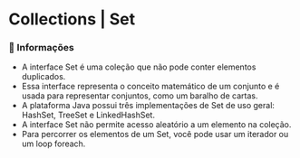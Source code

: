 
# Collections | Set

### 📌 Informações

- A interface Set é uma coleção que não pode conter elementos duplicados.
- Essa interface representa o conceito matemático de um conjunto e é usada para representar conjuntos, como um baralho de cartas.
- A plataforma Java possui três implementações de Set de uso geral: HashSet, TreeSet e LinkedHashSet.
- A interface Set não permite acesso aleatório a um elemento na coleção.
- Para percorrer os elementos de um Set, você pode usar um iterador ou um loop foreach.
